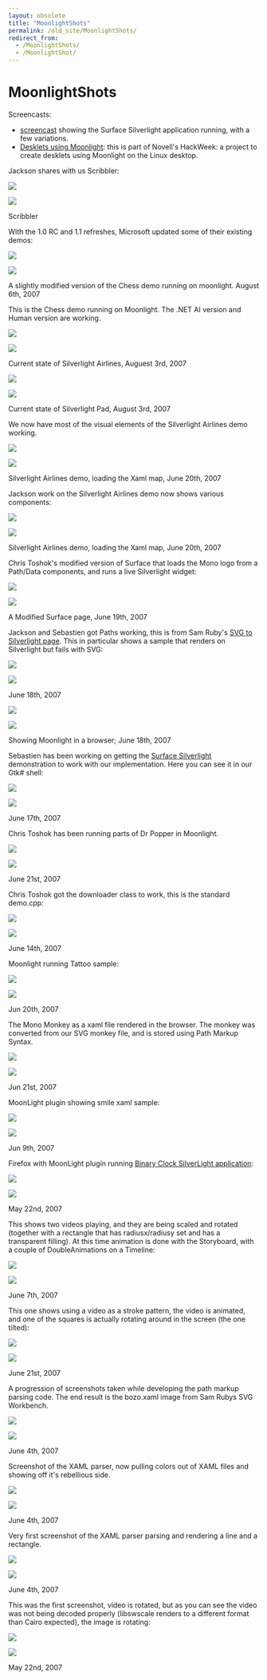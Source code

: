 ```yaml
---
layout: obsolete
title: "MoonlightShots"
permalink: /old_site/MoonlightShots/
redirect_from:
  - /MoonlightShots/
  - /MoonlightShot/
---
```


MoonlightShots
==============

Screencasts:

-   [screencast](http://www.youtube.com/watch?v=qRSO7p0HAIw) showing the Surface Silverlight application running, with a few variations.
-   [Desklets using Moonlight](http://www.youtube.com/watch?v=IbMyPG4IKo8): this is part of Novell's HackWeek: a project to create desklets using Moonlight on the Linux desktop.

Jackson shares with us Scribbler:

[![]({{site.github.url}}/old_site/images/3/33/Scribbler.png)]({{site.github.url}}/old_site/images/3/33/Scribbler.png)

[![](/skins/common/images/magnify-clip.png)]({{site.github.url}}/old_site/images/3/33/Scribbler.png "Enlarge")

Scribbler

With the 1.0 RC and 1.1 refreshes, Microsoft updated some of their existing demos:

[![]({{site.github.url}}/old_site/images/8/80/Chess-demo.png)]({{site.github.url}}/old_site/images/8/80/Chess-demo.png)

[![](/skins/common/images/magnify-clip.png)]({{site.github.url}}/old_site/images/8/80/Chess-demo.png "Enlarge")

A slightly modified version of the Chess demo running on moonlight. August 6th, 2007

This is the Chess demo running on Moonlight. The .NET AI version and Human version are working.

[![]({{site.github.url}}/old_site/images/1/1a/Airlines-current-demo.png)]({{site.github.url}}/old_site/images/1/1a/Airlines-current-demo.png)

[![](/skins/common/images/magnify-clip.png)]({{site.github.url}}/old_site/images/1/1a/Airlines-current-demo.png "Enlarge")

Current state of Silverlight Airlines, Auguest 3rd, 2007

[![]({{site.github.url}}/old_site/images/f/f6/Silverlight-pad.png)]({{site.github.url}}/old_site/images/f/f6/Silverlight-pad.png)

[![](/skins/common/images/magnify-clip.png)]({{site.github.url}}/old_site/images/f/f6/Silverlight-pad.png "Enlarge")

Current state of Silverlight Pad, August 3rd, 2007

We now have most of the visual elements of the Silverlight Airlines demo working.

[![]({{site.github.url}}/old_site/images/2/26/Silverlight-airlines-demo.png)]({{site.github.url}}/old_site/images/2/26/Silverlight-airlines-demo.png)

[![](/skins/common/images/magnify-clip.png)]({{site.github.url}}/old_site/images/2/26/Silverlight-airlines-demo.png "Enlarge")

Silverlight Airlines demo, loading the Xaml map, June 20th, 2007

 Jackson work on the Silverlight Airlines demo now shows various components:

[![]({{site.github.url}}/old_site/images/0/0b/Airlines-demo.png)]({{site.github.url}}/old_site/images/0/0b/Airlines-demo.png)

[![](/skins/common/images/magnify-clip.png)]({{site.github.url}}/old_site/images/0/0b/Airlines-demo.png "Enlarge")

Silverlight Airlines demo, loading the Xaml map, June 20th, 2007

Chris Toshok's modified version of Surface that loads the Mono logo from a Path/Data components, and runs a live Silverlight widget:

[![]({{site.github.url}}/old_site/images/1/1e/Surfacemodified.png)]({{site.github.url}}/old_site/images/1/1e/Surfacemodified.png)

[![](/skins/common/images/magnify-clip.png)]({{site.github.url}}/old_site/images/1/1e/Surfacemodified.png "Enlarge")

A Modified Surface page, June 19th, 2007

Jackson and Sebastien got Paths working, this is from Sam Ruby's [SVG to Silverlight page](http://intertwingly.net/stories/2007/05/06/?icon=caution). This in particular shows a sample that renders on Silverlight but fails with SVG:

[![]({{site.github.url}}/old_site/images/5/55/Intertw1.png)]({{site.github.url}}/old_site/images/5/55/Intertw1.png)

[![](/skins/common/images/magnify-clip.png)]({{site.github.url}}/old_site/images/5/55/Intertw1.png "Enlarge")

June 18th, 2007

[![]({{site.github.url}}/old_site/images/5/55/Intertw1.png)]({{site.github.url}}/old_site/images/5/55/Intertw1.png)

[![](/skins/common/images/magnify-clip.png)]({{site.github.url}}/old_site/images/5/55/Intertw1.png "Enlarge")

Showing Moonlight in a browser; June 18th, 2007

Sebastien has been working on getting the [Surface Silverlight](http://delay.members.winisp.net/SilverlightSurface/) demonstration to work with our implementation. Here you can see it in our Gtk\# shell:

[![]({{site.github.url}}/old_site/images/5/59/SurfaceJun17.png)]({{site.github.url}}/old_site/images/5/59/SurfaceJun17.png)

[![](/skins/common/images/magnify-clip.png)]({{site.github.url}}/old_site/images/5/59/SurfaceJun17.png "Enlarge")

June 17th, 2007

Chris Toshok has been running parts of Dr Popper in Moonlight.

[![]({{site.github.url}}/old_site/images/f/fd/Drpopper2.png)]({{site.github.url}}/old_site/images/f/fd/Drpopper2.png)

[![](/skins/common/images/magnify-clip.png)]({{site.github.url}}/old_site/images/f/fd/Drpopper2.png "Enlarge")

June 21st, 2007

Chris Toshok got the downloader class to work, this is the standard demo.cpp:

[![]({{site.github.url}}/old_site/images/2/2b/Demo-screenshot.png)]({{site.github.url}}/old_site/images/2/2b/Demo-screenshot.png)

[![](/skins/common/images/magnify-clip.png)]({{site.github.url}}/old_site/images/2/2b/Demo-screenshot.png "Enlarge")

June 14th, 2007

Moonlight running Tattoo sample:

[![]({{site.github.url}}/old_site/images/6/64/Tattoo.jpg)]({{site.github.url}}/old_site/images/6/64/Tattoo.jpg)

[![](/skins/common/images/magnify-clip.png)]({{site.github.url}}/old_site/images/6/64/Tattoo.jpg "Enlarge")

Jun 20th, 2007

The Mono Monkey as a xaml file rendered in the browser. The monkey was converted from our SVG monkey file, and is stored using Path Markup Syntax.

[![]({{site.github.url}}/old_site/images/1/1e/Test-monkey.png)]({{site.github.url}}/old_site/images/1/1e/Test-monkey.png)

[![](/skins/common/images/magnify-clip.png)]({{site.github.url}}/old_site/images/1/1e/Test-monkey.png "Enlarge")

Jun 21st, 2007

MoonLight plugin showing smile xaml sample:

[![]({{site.github.url}}/old_site/images/8/84/Moonsmile.jpg)]({{site.github.url}}/old_site/images/8/84/Moonsmile.jpg)

[![](/skins/common/images/magnify-clip.png)]({{site.github.url}}/old_site/images/8/84/Moonsmile.jpg "Enlarge")

Jun 9th, 2007

Firefox with MoonLight plugin running [Binary Clock SilverLight application](http://explosivedog.com/silverlight/binaryclock/):

[![]({{site.github.url}}/old_site/images/5/55/Binaryclock.jpg)]({{site.github.url}}/old_site/images/5/55/Binaryclock.jpg)

[![](/skins/common/images/magnify-clip.png)]({{site.github.url}}/old_site/images/5/55/Binaryclock.jpg "Enlarge")

May 22nd, 2007

This shows two videos playing, and they are being scaled and rotated (together with a rectangle that has radiusx/radiusy set and has a transparent filling). At this time animation is done with the Storyboard, with a couple of DoubleAnimations on a Timeline:

[![]({{site.github.url}}/old_site/images/9/9b/Screenshot9.png)]({{site.github.url}}/old_site/images/9/9b/Screenshot9.png)

[![](/skins/common/images/magnify-clip.png)]({{site.github.url}}/old_site/images/9/9b/Screenshot9.png "Enlarge")

June 7th, 2007

This one shows using a video as a stroke pattern, the video is animated, and one of the squares is actually rotating around in the screen (the one tilted):

[![]({{site.github.url}}/old_site/images/0/0c/Path-parsing-progression.png)]({{site.github.url}}/old_site/images/0/0c/Path-parsing-progression.png)

[![](/skins/common/images/magnify-clip.png)]({{site.github.url}}/old_site/images/0/0c/Path-parsing-progression.png "Enlarge")

June 21st, 2007

A progression of screenshots taken while developing the path markup parsing code. The end result is the bozo.xaml image from Sam Rubys SVG Workbench.

[![]({{site.github.url}}/old_site/images/d/df/Screenshot-lt-demo.png)]({{site.github.url}}/old_site/images/d/df/Screenshot-lt-demo.png)

[![](/skins/common/images/magnify-clip.png)]({{site.github.url}}/old_site/images/d/df/Screenshot-lt-demo.png "Enlarge")

June 4th, 2007

Screenshot of the XAML parser, now pulling colors out of XAML files and showing off it's rebellious side.

[![]({{site.github.url}}/old_site/images/e/e0/Xaml-demo-2.png)]({{site.github.url}}/old_site/images/e/e0/Xaml-demo-2.png)

[![](/skins/common/images/magnify-clip.png)]({{site.github.url}}/old_site/images/e/e0/Xaml-demo-2.png "Enlarge")

June 4th, 2007

Very first screenshot of the XAML parser parsing and rendering a line and a rectangle.

[![]({{site.github.url}}/old_site/images/5/54/Xaml-demo-1.png)]({{site.github.url}}/old_site/images/5/54/Xaml-demo-1.png)

[![](/skins/common/images/magnify-clip.png)]({{site.github.url}}/old_site/images/5/54/Xaml-demo-1.png "Enlarge")

June 4th, 2007

This was the first screenshot, video is rotated, but as you can see the video was not being decoded properly (libswscale renders to a different format than Cairo expected), the image is rotating:

[![]({{site.github.url}}/old_site/images/7/70/Screenshot3.png)]({{site.github.url}}/old_site/images/7/70/Screenshot3.png)

[![](/skins/common/images/magnify-clip.png)]({{site.github.url}}/old_site/images/7/70/Screenshot3.png "Enlarge")

May 22nd, 2007

